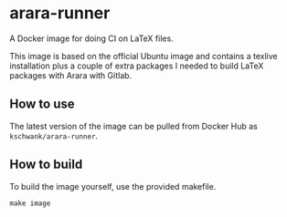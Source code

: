 arara-runner
============

A Docker image for doing CI on LaTeX files.

This image is based on the official Ubuntu image and contains a texlive installation plus a
couple of extra packages I needed to build LaTeX packages with Arara with Gitlab.

## How to use

The latest version of the image can be pulled from Docker Hub as `kschwank/arara-runner`.

## How to build

To build the image yourself, use the provided makefile.

```
make image
```










